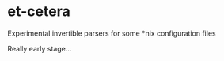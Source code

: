 # et-cetera

Experimental invertible parsers for some *nix configuration files

Really early stage...

